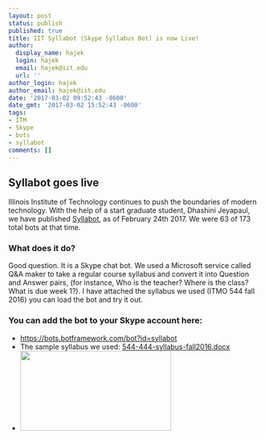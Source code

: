 ```yaml
---
layout: post
status: publish
published: true
title: IIT Syllabot (Skype Syllabus Bot) is now Live!
author:
  display_name: hajek
  login: hajek
  email: hajek@iit.edu
  url: ''
author_login: hajek
author_email: hajek@iit.edu
date: '2017-03-02 09:52:43 -0600'
date_gmt: '2017-03-02 15:52:43 -0600'
tags:
- ITM
- Skype
- bots
- syllabot
comments: []
---
```

## Syllabot goes live

Illinois Institute of Technology continues to push the boundaries of modern technology.  With the help of a start graduate student, Dhashini Jeyapaul, we have published <a href="https://bots.botframework.com/bot?id=syllabot">Syllabot</a>, as of February 24th 2017.  We were 63 of 173 total bots at that time.

### What does it do?

Good question.  It is a Skype chat bot.  We used a Microsoft service called Q&A maker to take a regular course syllabus and convert it into Question and Answer pairs, (for instance, Who is the teacher?  Where is the class?  What is due week 1?).   I have attached the syllabus we used (ITMO 544 fall 2016) you can load the bot and try it out.

### You can add the bot to your Skype account here:

* <a href="https://bots.botframework.com/bot?id=syllabot">https://bots.botframework.com/bot?id=syllabot</a>
* The sample syllabus we used: <a href="/assets/2017/03/544-444-syllabus-fall2016.docx">544-444-syllabus-fall2016.docx</a>
* <a href="/assets/2017/03/syllabot.png"><img src="/assets/2017/03/syllabot-300x159.png" alt="" width="300" height="159" class="aligncenter size-medium wp-image-2133" /></a>
